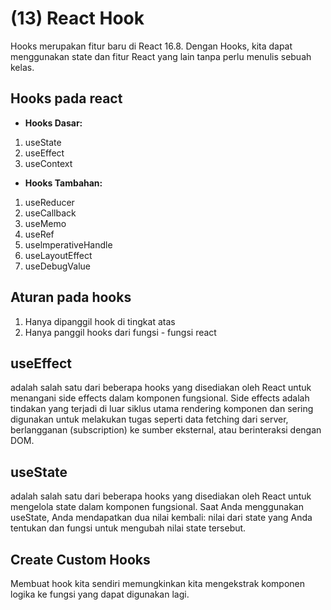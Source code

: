 # (13) React Hook

Hooks merupakan fitur baru di React 16.8. Dengan Hooks, kita dapat menggunakan state dan fitur React yang lain tanpa perlu menulis sebuah kelas.

## Hooks pada react

- **Hooks Dasar:**

1. useState
2. useEffect
3. useContext

- **Hooks Tambahan:**

1. useReducer
2. useCallback
3. useMemo
4. useRef
5. uselmperativeHandle
6. useLayoutEffect
7. useDebugValue

## Aturan pada hooks

1. Hanya dipanggil hook di tingkat atas
2. Hanya panggil hooks dari fungsi - fungsi react

## useEffect

adalah salah satu dari beberapa hooks yang disediakan oleh React untuk menangani side effects dalam komponen fungsional. Side effects adalah tindakan yang terjadi di luar siklus utama rendering komponen dan sering digunakan untuk melakukan tugas seperti data fetching dari server, berlangganan (subscription) ke sumber eksternal, atau berinteraksi dengan DOM.

## useState

adalah salah satu dari beberapa hooks yang disediakan oleh React untuk mengelola state dalam komponen fungsional. Saat Anda menggunakan useState, Anda mendapatkan dua nilai kembali: nilai dari state yang Anda tentukan dan fungsi untuk mengubah nilai state tersebut.

## Create Custom Hooks

Membuat hook kita sendiri memungkinkan kita mengekstrak komponen logika ke fungsi yang dapat digunakan lagi.
